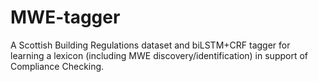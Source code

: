 # MWE-tagger
A Scottish Building Regulations dataset and biLSTM+CRF tagger for learning a lexicon (including MWE discovery/identification) in support of Compliance Checking.

